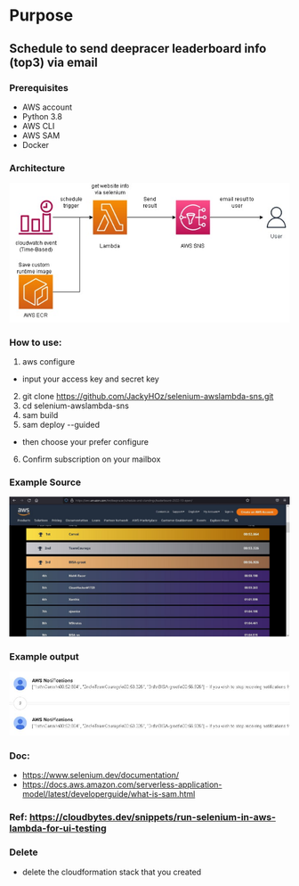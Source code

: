 # Purpose

## Schedule to send deepracer leaderboard info (top3) via email

### Prerequisites
- AWS account
- Python 3.8
- AWS CLI
- AWS SAM
- Docker

### Architecture
![Architecture](/assets/images/architecture.jpg)

### How to use: 
1. aws configure
- input your access key and secret key
2. git clone https://github.com/JackyHOz/selenium-awslambda-sns.git
3. cd selenium-awslambda-sns
4. sam build
5. sam deploy --guided
- then choose your prefer configure
6. Confirm subscription on your mailbox

### Example Source
![source](/assets/images/website_info.jpg)

### Example output
![output](/assets/images/output.jpg)

### Doc:
- https://www.selenium.dev/documentation/
- https://docs.aws.amazon.com/serverless-application-model/latest/developerguide/what-is-sam.html

### Ref: https://cloudbytes.dev/snippets/run-selenium-in-aws-lambda-for-ui-testing

### Delete
- delete the cloudformation stack that you created